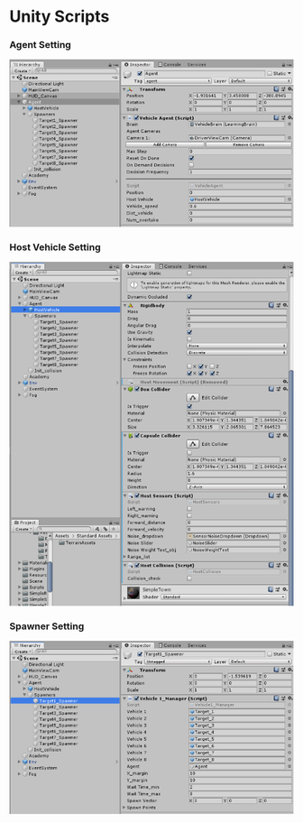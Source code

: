 # Unity Scripts

### Agent Setting

<img src="./Images/image1.png" alt="Agent Setting" style="width: 700px;"/>



### Host Vehicle Setting

<img src="./Images/image2.png" alt="Agent Setting" style="width: 700px;"/>



### Spawner Setting

<img src="./Images/image3.png" alt="Agent Setting" style="width: 700px;"/>

